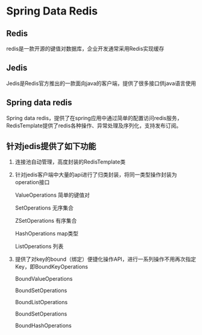 # Spring Data Redis
## Redis
redis是一款开源的键值对数据库，企业开发通常采用Redis实现缓存
## Jedis
Jedis是Redis官方推出的一款面向java的客户端，提供了很多接口供java语言使用
## Spring data redis
Spring data redis，提供了在spring应用中通过简单的配置访问redis服务，RedisTemplate提供了redis各种操作、异常处理及序列化，支持发布订阅。

## 针对jedis提供了如下功能
1. 连接池自动管理，高度封装的RedisTemplate类
2. 针对jedis客户端中大量的api进行了归类封装，将同一类型操作封装为operation接口
   
   ValueOperations 简单的键值对

   SetOperations  无序集合

   ZSetOperations 有序集合

   HashOperations map类型
   
   ListOperations 列表

3. 提供了对key的bound（绑定）便捷化操作API，进行一系列操作不用再次指定Key，即BoundKeyOperations
   
   BoundValueOperations
   
   BoundSetOperations
   
   BoundListOperations
   
   BoundSetOperations
   
   BoundHashOperations
